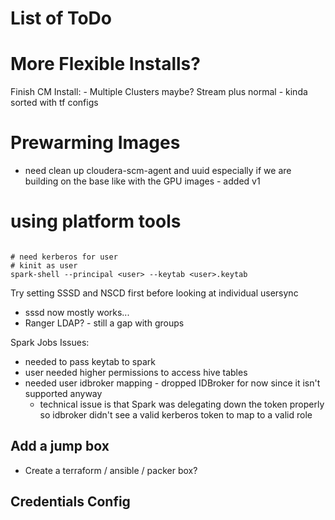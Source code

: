 # List of ToDo

# More Flexible Installs?
Finish CM Install:
    - Multiple Clusters maybe? Stream plus normal
    - kinda sorted with tf configs

# Prewarming Images

  - need clean up cloudera-scm-agent and uuid especially if we are building on the base like with the GPU images - added v1


# using platform tools

```{bash}

# need kerberos for user
# kinit as user
spark-shell --principal <user> --keytab <user>.keytab

```

Try setting SSSD and NSCD first before looking at individual usersync
- sssd now mostly works...
- Ranger LDAP? - still a gap with groups


Spark Jobs Issues:
- needed to pass keytab to spark
- user needed higher permissions to access hive tables
- needed user idbroker mapping - dropped IDBroker for now since it isn't supported anyway
  - technical issue is that Spark was delegating down the token properly so idbroker didn't see a valid kerberos token to map to a valid role


## Add a jump box

- Create a terraform / ansible / packer box?

## Credentials Config
  